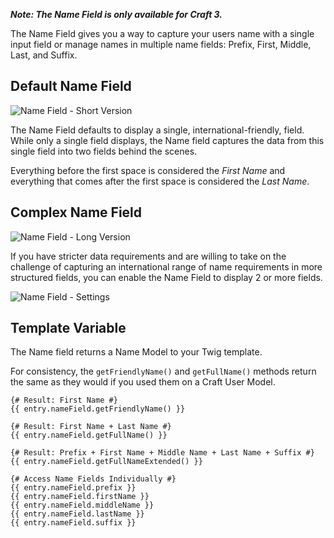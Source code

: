 **_Note: The Name Field is only available for Craft 3._**

The Name Field gives you a way to capture your users name with a single input field or manage names in multiple name fields: Prefix, First, Middle, Last, and Suffix.

## Default Name Field

![Name Field - Short Version]({asset:5220:url})

The Name Field defaults to display a single, international-friendly, field. While only a single field displays, the Name field captures the data from this single field into two fields behind the scenes.

Everything before the first space is considered the _First Name_ and everything that comes after the first space is considered the _Last Name_. 

## Complex Name Field

![Name Field - Long Version]({asset:5219:url})

If you have stricter data requirements and are willing to take on the challenge of capturing an international range of name requirements in more structured fields, you can enable the Name Field to display 2 or more fields.

![Name Field - Settings]({asset:5221:url})

## Template Variable

The Name field returns a Name Model to your Twig template.

For consistency, the `getFriendlyName()` and `getFullName()` methods return the same as they would if you used them on a Craft User Model.

``` twig
{# Result: First Name #}
{{ entry.nameField.getFriendlyName() }}

{# Result: First Name + Last Name #}
{{ entry.nameField.getFullName() }}

{# Result: Prefix + First Name + Middle Name + Last Name + Suffix #}
{{ entry.nameField.getFullNameExtended() }}

{# Access Name Fields Individually #}
{{ entry.nameField.prefix }}
{{ entry.nameField.firstName }}
{{ entry.nameField.middleName }}
{{ entry.nameField.lastName }}
{{ entry.nameField.suffix }}
```
